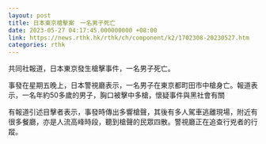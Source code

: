 ```yaml
---
layout: post
title: 日本東京槍擊案　一名男子死亡
date: 2023-05-27 04:17:45.000000000 +08:00
link: https://news.rthk.hk/rthk/ch/component/k2/1702308-20230527.htm
categories: rthk
---
```


共同社報道，日本東京發生槍擊事件，一名男子死亡。

事發在星期五晚上，日本警視廳表示，一名男子在東京都町田市中槍身亡。報道表示，一名年約50多歲的男子，胸口被擊中多槍，懷疑事件與黑社會有關

有報道引述目擊者表示，事發時傳出多響槍聲，其後有多人駕車逃離現場，附近有很多餐廳，亦是人流高峰時段，聽到槍聲的民眾四散。警視廳正在追查行兇者的行蹤。
